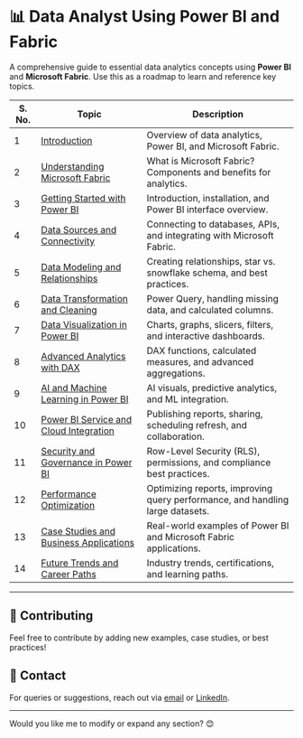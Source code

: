 # 📊 **Data Analyst Using Power BI and Fabric**  

A comprehensive guide to essential data analytics concepts using **Power BI** and **Microsoft Fabric**. Use this as a roadmap to learn and reference key topics.  

| **S. No.** | **Topic**                                         | **Description** |
|------------|-------------------------------------------------|----------------|
| 1          | [Introduction](#)                               | Overview of data analytics, Power BI, and Microsoft Fabric. |
| 2          | [Understanding Microsoft Fabric](#)             | What is Microsoft Fabric? Components and benefits for analytics. |
| 3          | [Getting Started with Power BI](#)              | Introduction, installation, and Power BI interface overview. |
| 4          | [Data Sources and Connectivity](#)              | Connecting to databases, APIs, and integrating with Microsoft Fabric. |
| 5          | [Data Modeling and Relationships](#)            | Creating relationships, star vs. snowflake schema, and best practices. |
| 6          | [Data Transformation and Cleaning](#)           | Power Query, handling missing data, and calculated columns. |
| 7          | [Data Visualization in Power BI](#)             | Charts, graphs, slicers, filters, and interactive dashboards. |
| 8          | [Advanced Analytics with DAX](#)                | DAX functions, calculated measures, and advanced aggregations. |
| 9          | [AI and Machine Learning in Power BI](#)        | AI visuals, predictive analytics, and ML integration. |
| 10         | [Power BI Service and Cloud Integration](#)     | Publishing reports, sharing, scheduling refresh, and collaboration. |
| 11         | [Security and Governance in Power BI](#)        | Row-Level Security (RLS), permissions, and compliance best practices. |
| 12         | [Performance Optimization](#)                   | Optimizing reports, improving query performance, and handling large datasets. |
| 13         | [Case Studies and Business Applications](#)     | Real-world examples of Power BI and Microsoft Fabric applications. |
| 14         | [Future Trends and Career Paths](#)            | Industry trends, certifications, and learning paths. |

---

## 📝 **Contributing**  
Feel free to contribute by adding new examples, case studies, or best practices!  

## 📩 **Contact**  
For queries or suggestions, reach out via [email](mailto:chaudharybrijesh0007@gmail.com) or [LinkedIn](https://www.linkedin.com/in/brijeshchaudhary13/).  

---

Would you like me to modify or expand any section? 😊
